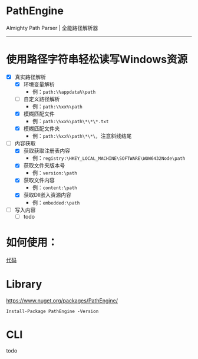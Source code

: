 # PathEngine
Almighty Path Parser | 全能路径解析器

--- 

# 使用路径字符串轻松读写Windows资源
 - [x] 真实路径解析
   - [x] 环境变量解析
      - 例：`path:\%appdata%\path`
   - [ ] 自定义路径解析
      - 例：`path:\%xx%\path`
   - [x] 模糊匹配文件
      - 例：`path:\%xx%\path\*\*\*.txt`
   - [x] 模糊匹配文件夹
      - 例：`path:\%xx%\path\*\*\`，注意斜线结尾
    
 - [ ] 内容获取
   - [x] 获取获取注册表内容
      - 例：`registry:\HKEY_LOCAL_MACHINE\SOFTWARE\WOW6432Node\path`
   - [x] 获取文件夹版本号
        - 例：`version:\path`
   - [x] 获取文件内容
        - 例：`content:\path`
   - [x] 获取Dll嵌入资源内容
        - 例：`embedded:\path`
 - [ ] 写入内容
   - [ ] todo

# 如何使用：

[代码](https://github.com/DaZiYuan/path-engine/blob/main/src/TestProject/PathResolverTest.cs)

 # Library
 https://www.nuget.org/packages/PathEngine/
```
Install-Package PathEngine -Version 
```
  
 # CLI

 todo

